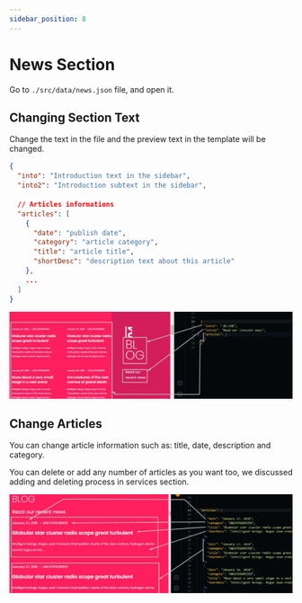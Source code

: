 ```yaml
---
sidebar_position: 8
---
```


# News Section

Go to `./src/data/news.json` file, and open it.

## Changing Section Text

Change the text in the file and the preview text in the template will be changed.

```json
{
  "into": "Introduction text in the sidebar",
  "into2": "Introduction subtext in the sidebar",

  // Articles informations
  "articles": [
    {
      "date": "publish date",
      "category": "article category",
      "title": "article title",
      "shortDesc": "description text about this article"
    },
    ...
  ]
}
```

![news](./img/blog/edit-blog.jpg)

## Change Articles

You can change article information such as: title, date, description and category.

You can delete or add any number of articles as you want too, we discussed adding and deleting process in services section.

![services](./img/blog/edit-blog-2.jpg)
